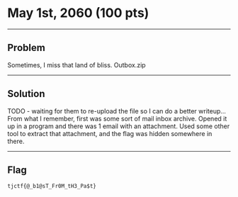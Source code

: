 # May 1st, 2060 (100 pts)

---

## Problem
Sometimes, I miss that land of bliss.
Outbox.zip

---

## Solution
TODO - waiting for them to re-upload the file so I can do a better writeup... From what I remember, first was some sort of mail inbox archive. Opened it up in a program and there was 1 email with an attachment. Used some other tool to extract that attachment, and the flag was hidden somewhere in there.

---

## Flag
`tjctf{@_b1@sT_Fr0M_tH3_Pa$t}`